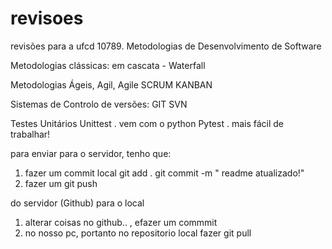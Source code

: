 # revisoes
revisões para a ufcd 10789. Metodologias de Desenvolvimento de Software

Metodologias clássicas:
em cascata - Waterfall

Metodologias Ágeis, Agil, Agile
SCRUM
KANBAN

Sistemas de Controlo de versões:
GIT
SVN

Testes Unitários
Unittest . vem com o python
Pytest . mais fácil de trabalhar!

para enviar para o servidor, tenho que:
1) fazer um commit local
git add .
git commit -m " readme atualizado!"
2) fazer um git push

do servidor (Github) para o local
1) alterar coisas no github.. , efazer um commmit
2) no nosso pc, portanto no repositorio local fazer git pull
